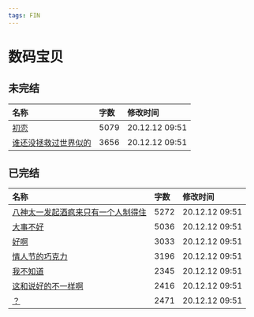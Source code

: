 ```yaml
---
tags: FIN
---
```


# 数码宝贝

## 未完结

|名称|字数|修改时间|
|:-|:-|:-|
|[初恋](初恋.md)|5079|20.12.12 09:51|
|[谁还没拯救过世界似的](谁还没拯救过世界似的.md)|3656|20.12.12 09:51|

## 已完结

|名称|字数|修改时间|
|:-|:-|:-|
|[八神太一发起酒疯来只有一个人制得住](八神太一发起酒疯来只有一个人制得住.md)|5272|20.12.12 09:51|
|[大事不好](大事不好.md)|5036|20.12.12 09:51|
|[好啊](好啊.md)|3033|20.12.12 09:51|
|[情人节的巧克力](情人节的巧克力.md)|3196|20.12.12 09:51|
|[我不知道](我不知道.md)|2345|20.12.12 09:51|
|[这和说好的不一样啊](这和说好的不一样啊.md)|2416|20.12.12 09:51|
|[？](？.md)|2471|20.12.12 09:51|
